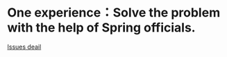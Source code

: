 # One experience：Solve the problem with the help of Spring officials.

[Issues deail](https://github.com/Jafee/demo/issues/2)
